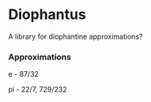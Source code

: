 # Diophantus

A library for diophantine approximations?

### Approximations

e - 87/32

pi - 22/7, 729/232
